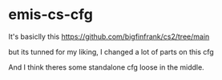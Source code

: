 # emis-cs-cfg

It's basiclly this https://github.com/bigfinfrank/cs2/tree/main

but its tunned for my liking, I changed a lot of parts on this cfg

And I think theres some standalone cfg loose in the middle. 
